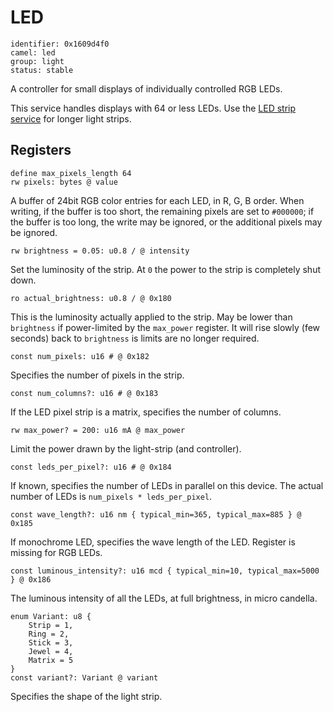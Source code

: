 # LED

    identifier: 0x1609d4f0
    camel: led
    group: light
    status: stable

A controller for small displays of individually controlled RGB LEDs.

This service handles displays with 64 or less LEDs.
Use the [LED strip service](/services/ledstrip) for longer light strips.

## Registers

    define max_pixels_length 64
    rw pixels: bytes @ value

A buffer of 24bit RGB color entries for each LED, in R, G, B order.
When writing, if the buffer is too short, the remaining pixels are set to `#000000`;
if the buffer is too long, the write may be ignored, or the additional pixels may be ignored.

    rw brightness = 0.05: u0.8 / @ intensity

Set the luminosity of the strip.
At `0` the power to the strip is completely shut down.

    ro actual_brightness: u0.8 / @ 0x180

This is the luminosity actually applied to the strip.
May be lower than `brightness` if power-limited by the `max_power` register.
It will rise slowly (few seconds) back to `brightness` is limits are no longer required.

    const num_pixels: u16 # @ 0x182

Specifies the number of pixels in the strip.

    const num_columns?: u16 # @ 0x183

If the LED pixel strip is a matrix, specifies the number of columns.

    rw max_power? = 200: u16 mA @ max_power

Limit the power drawn by the light-strip (and controller).

    const leds_per_pixel?: u16 # @ 0x184

If known, specifies the number of LEDs in parallel on this device.
The actual number of LEDs is `num_pixels * leds_per_pixel`.

    const wave_length?: u16 nm { typical_min=365, typical_max=885 } @ 0x185

If monochrome LED, specifies the wave length of the LED.
Register is missing for RGB LEDs.

    const luminous_intensity?: u16 mcd { typical_min=10, typical_max=5000 } @ 0x186

The luminous intensity of all the LEDs, at full brightness, in micro candella.

    enum Variant: u8 {
        Strip = 1,
        Ring = 2,
        Stick = 3,
        Jewel = 4,
        Matrix = 5
    }
    const variant?: Variant @ variant

Specifies the shape of the light strip.
